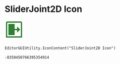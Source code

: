 # SliderJoint2D Icon
![](/img/SliderJoint2D%20Icon.png)

``` CSharp
EditorGUIUtility.IconContent("SliderJoint2D Icon")
```
```
-8350450766395354914
```
